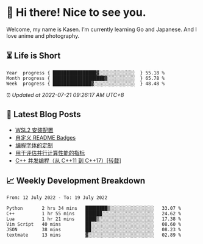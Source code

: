 <h1>👋 Hi there! Nice to see you.</h1>

Welcome, my name is Kasen. I’m currently learning Go and Japanese. And I love anime and photography.


## ⏳ Life is Short

<!-- Start of Time Progress Bar -->
``` text
Year  progress { ████████████████▓░░░░░░░░░░░░░  } 55.18 %
Month progress { ███████████████████▓░░░░░░░░░░  } 65.78 %
Week  progress { ██████████████▓░░░░░░░░░░░░░░░  } 48.48 %
```

⏰ *Updated at 2022-07-21 09:26:17 AM UTC+8*

<!-- End of Time Progress Bar -->

## 📝 Latest Blog Posts

<!-- BLOG-POST-LIST:START -->
- [WSL2 安装配置](https://blog.imkasen.com/wsl2-config.html)
- [自定义 README Badges](https://blog.imkasen.com/custom-readme-badges.html)
- [编程字体的定制](https://blog.imkasen.com/coding-fonts-configuration.html)
- [用于评估并行计算性能的指标](https://blog.imkasen.com/parallel-performance-metrics.html)
- [C++ 并发编程（从 C++11 到 C++17）[转载]](https://blog.imkasen.com/cpp-concurrency.html)
<!-- BLOG-POST-LIST:END -->

## 📈 Weekly Development Breakdown

<!--START_SECTION:waka-->

```text
From: 12 July 2022 - To: 19 July 2022

Python       2 hrs 34 mins   ████████▒░░░░░░░░░░░░░░░░   33.07 %
C++          1 hr 55 mins    ██████░░░░░░░░░░░░░░░░░░░   24.62 %
Lua          1 hr 21 mins    ████▒░░░░░░░░░░░░░░░░░░░░   17.38 %
Vim Script   40 mins         ██░░░░░░░░░░░░░░░░░░░░░░░   08.60 %
JSON         38 mins         ██░░░░░░░░░░░░░░░░░░░░░░░   08.23 %
textmate     13 mins         ▓░░░░░░░░░░░░░░░░░░░░░░░░   02.89 %
```

<!--END_SECTION:waka-->
